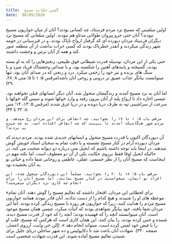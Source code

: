 ```yaml
---
title:  گفتن حکایت مسیح
date:  08/09/2020
---
```


اولین مبلغینی که مسیح نزد مردم فرستاد، چه کسانی بودند؟ آنان از میان حواریون مسیح نبودند؟ آنان حتی جزو پیروان طولانی مدتاو هم نبودند. اولین مبلغانی که مسیح نزد دیگران فرستاد مردان دیوزده ای که گرفتار ارواح ناپاک بودند، و در قبرستانی در حومه شهر زندگی میکردند و آنقدر خطرناک بودند که کسی جرات نداشت از آن منطقه عبور کند و همه از آنان ترس و وحشت داشتند.

حتی یکی از این مردان، بوسیله قدرت شیطانی فوق طبیعی، زنجیرهایی را که به او بسته بودند، گسیخته و پابندهای آهنین را شکسته بود، و با صدائی وحشتناک فریاد میزد و با سنگ های برنده و تیز خود را زخمی میکرد. درد و رنجی که در صدای آنان بود، تنها میتوانست بیانگر عذاب عمیق تر درونی و روحی آنان باشد(مرقس ۵: ۱ تا ۵؛ متی ۸: ۲۸، ۲۹).

اما آنان به نزد مسیح آمدند و زندگیشان متحول شد. آنان دیگر انسانهای قبلی نخواهند بود. عیسی اجازه داد تا ارواح پلید از آنان بیرون رفته و وارد خوکها شوند و سپس گله خوکها با سرعت از سراشیبی تپه به طرف دریا دویده و در دریا غرق شدند (مرقس ۵: ۱۳، ۱۴؛ متی ۸: ۳۲ تا ۳۴).

`مرقس باب ۵: ۱ تا ۱۷ را بخوانید. چه اتفاقی برای این مردان رخ میدهد، و مردم شهر هنگامیکه آمدند تا ببینند که چه اتفاقی افتاده است، به چه چیزی پی بردند؟`

آن دیوزدگان اکنون با قدرت مسیح متحول و انسانهای  جدیدی شده بودند. مردم دیدند که مردان دیوزده آرام در کنار مسیح نشسته و با دقت تمام به سخنان استاد خویش گوش میدهند. در اینجا باید توجه داشته باشیم که انجیل  متی درباره دو دیوانه صحبت می کند، در حالیکه انجیل لوقا فقط برروی حکایت یکی از آن دو معطوف است. اما نکته مهم در اینجاست که مسیح آنان را از نظر جسمی، عقلی، عاطفی و روحانی شفا داده و حیاتی نو به آنان بخشیده بود.

`مرقس باب ۵: ۱۸ تا ۲۰ را بخوانید. مسلماً این دیوزدگان متحول شده، این افراد نو ایمان، میخواستند در کنار مسیح بمانند، اما مسیح آنان را برای انجام چه کاری نزد دیگران میفرستد؟`

«برای لحظاتی این مردان، افتخار داشتند که تعالیم مسیح را گوش دهند. آنان تمام موعظه های او را شنیدند و هیچ کدام را از دست ندادند. آنان قادر نبودند همانند حواریون مسیح مردم را هدایت کنند، زیرا که حواریون هر روزه با مسیح زندگی کرده بودند. اما این مردان شفا یافته، خود بیانگر شواهدی بودند که اثبات میکرد، عیسی همان مسیح موعود است. آنان میتوانستند آنچه را که فهمیده بودند؛ آنچه را که خود از قدرت مسیح دیده، شنیده و حس کرده بودند، را بیان کنند. این همان کاری است که هرکس که مسیح، قلب او را با فیض خود لمس کرده است، میتواند انجام دهد ». (اِلن جی وایت، آرزوی اعصار، صفحه ۳۴۰). شهادت آنان باعث شد تا دکاپولیس و ده شهر ساحلی دریای جلیل برای شنیدن تعالیم مسیح آماده شوند. این قدرت شهادت شخصی است.